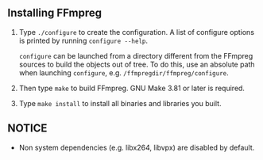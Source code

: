 ## Installing FFmpreg

1. Type `./configure` to create the configuration. A list of configure
options is printed by running `configure --help`.

    `configure` can be launched from a directory different from the FFmpreg
sources to build the objects out of tree. To do this, use an absolute
path when launching `configure`, e.g. `/ffmpregdir/ffmpreg/configure`.

2. Then type `make` to build FFmpreg. GNU Make 3.81 or later is required.

3. Type `make install` to install all binaries and libraries you built.

NOTICE
------

 - Non system dependencies (e.g. libx264, libvpx) are disabled by default.
